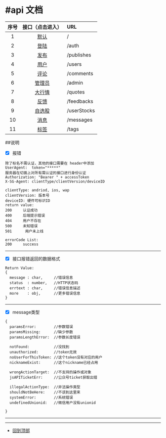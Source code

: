 #api 文档
======================================================

| 序号 | 接口（点击进入） | URL |
| :----: | :---------: | :------- |
| 1 | [默认](/index.md) | / |
| 2 | [登陆](/auth.md) | /auth |
| 3 | [发布](/publish.md) | /publishes |
| 4 | [用户](/user.md) | /users |
| 5 | [评论](/comment.md) | /comments |
| 6 | [管理员](/admin.md) | /admin |
| 7 | [大行情](/quote.md) | /quotes |
| 8 | [反馈](/feedback.md) | /feedbacks |
| 9 | [自选股](/userStock.md) | /userStocks |
| 10 | [消息](/message.md) | /messages |
| 11 | [标签](/tag.md) | /tags |


##说明
- [x] 报错
```
除了标名不需认证，其他的接口需要在 header中添加 
UserAgent:  token="*****" 
服务器在切面上对所有需认证的接口进行身份认证
Authorization: "Bearer " + accessToken
X-SG-Agent: clientType/clientVersion/deviceID

clientType: andriod, ios, wap
clientVersion: 版本号
deviceID: 硬件可标识ID
return value:
200     认证成功
400     后端提示错误
404     用户不存在
500     未知错误
501      用户未上线

errorCode List:
200     success
```
------------------------------------------------------
- [x] 接口报错返回的数据格式
```
Return Value:
{
  message : char,     //错误信息
  status  : number,   //HTTP状态码
  errtext : char,     //错误信息描述
  more    : obj,      //更多错误信息
}

```
------------------------------------------------------
- [x] message类型
```
{
  paramsError:        //参数错误
  paramsMissing:      //缺少参数
  paramsLengthError:  //参数长度错误

  notFound:           //没找到
  unauthorized:       //token无效
  noUserForThisToken: //这个token没有对应的用户
  nicknameExist:      //这个nickname已经占用

  wrongActionTarget:  //不支持的操作或对象
  jsAPITicketErr:     //公众号ticket获取出错

  illegalActionType:  //非法操作类型
  shouldNotBeHere:    //不该到这里来
  systemError:        //系统错误
  undefinedUnionid:   //微信用户没有unionid

}
```
------------------------------------------------------
------------------------------------------------------

* [回到顶部](#readme)
